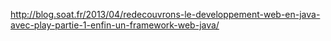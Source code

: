 http://blog.soat.fr/2013/04/redecouvrons-le-developpement-web-en-java-avec-play-partie-1-enfin-un-framework-web-java/


